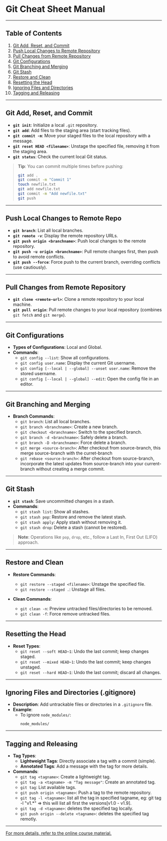 # Git Cheat Sheet Manual

---

## Table of Contents
1. [Git Add, Reset, and Commit](#git-add-reset-and-commit)
2. [Push Local Changes to Remote Repository](#git-push-local-changes-to-remote-repo)
3. [Pull Changes from Remote Repository](#git-pull-changes-from-remote-repository)
4. [Git Configurations](#git-configurations)
5. [Git Branching and Merging](#git-branching-and-merging)
6. [Git Stash](#git-stash)
7. [Restore and Clean](#git-restore-and-clean)
8. [Resetting the Head](#git-resetting-the-head)
9. [Ignoring Files and Directories](#git-ignoring-files-and-directories-gitignore)
10. [Tagging and Releasing](#git-tagging-and-releasing)

---

## Git Add, Reset, and Commit

- **`git init`**: Initialize a local `.git` repository.
- **`git add`**: Add files to the staging area (start tracking files).
- **`git commit -m`**: Move your staged files to the local repository with a message.
- **`git reset HEAD <filename>`**: Unstage the specified file, removing it from the staging area.
- **`git status`**: Check the current local Git status.

> **Tip**: You can commit multiple times before pushing:
> ```bash
> git add .
> git commit -m "Commit 1"
> touch newfile.txt
> git add newfile.txt
> git commit -m "Add newfile.txt"
> git push
> ```

---

## Push Local Changes to Remote Repo

- **`git branch`**: List all local branches.
- **`git remote -v`**: Display the remote repository URLs.
- **`git push origin <branchname>`**: Push local changes to the remote repository.
- **`git push -u origin <branchname>`**: Pull remote changes first, then push to avoid remote conflicts.
- **`git push --force`**: Force push to the current branch, overriding conflicts (use cautiously).

---

## Pull Changes from Remote Repository

- **`git clone <remote-url>`**: Clone a remote repository to your local machine.
- **`git pull origin`**: Pull remote changes to your local repository (combines `git fetch` and `git merge`).

---

## Git Configurations

- **Types of Configurations**: Local and Global.
- **Commands**:
  - `git config --list`: Show all configurations.
  - `git config user.name`: Display the current Git username.
  - `git config [--local | --global] --unset user.name`: Remove the stored username.
  - `git config [--local | --global] --edit`: Open the config file in an editor.

---

## Git Branching and Merging

- **Branch Commands**:
  - `git branch`: List all local branches.
  - `git branch <branchname>`: Create a new branch.
  - `git checkout <branchname>`: Switch to the specified branch.
  - `git branch -d <branchname>`: Safely delete a branch.
  - `git branch -D <branchname>`: Force delete a branch.
  - `git merge <source-branch>`: After checkout from source-branch, this merge source-branch with the curret-branch
  - `git rebase <source-branch>`: After checkout from source-branch, incorporate the latest updates from source-branch into your current-branch without creating a merge commit.

---

## Git Stash

- **`git stash`**: Save uncommitted changes in a stash.
- **Commands**:
  - `git stash list`: Show all stashes.
  - `git stash pop`: Restore and remove the latest stash.
  - `git stash apply`: Apply stash without removing it.
  - `git stash drop`: Delete a stash (cannot be restored).

> **Note**: Operations like `pop`, `drop`, etc., follow a Last In, First Out (LIFO) approach.

---

## Restore and Clean

- **Restore Commands**:
  - `git restore --staged <filename>`: Unstage the specified file.
  - `git restore --staged .`: Unstage all files.

- **Clean Commands**:
  - `git clean -n`: Preview untracked files/directories to be removed.
  - `git clean -f`: Force remove untracked files.

---

## Resetting the Head

- **Reset Types**:
  - `git reset --soft HEAD~1`: Undo the last commit; keep changes staged.
  - `git reset --mixed HEAD~1`: Undo the last commit; keep changes unstaged.
  - `git reset --hard HEAD~1`: Undo the last commit; discard all changes.

---

## Ignoring Files and Directories (.gitignore)

- **Description**: Add untrackable files or directories in a `.gitignore` file.
- **Example**:
  - To ignore `node_modules/`:
    ```
    node_modules/
    ```

---

## Tagging and Releasing

- **Tag Types**:
  - **Lightweight Tags**: Directly associate a tag with a commit (simple).
  - **Annotated Tags**: Add a message with the tag for more details.
- **Commands**:
  - `git tag <tagname>`: Create a lightweight tag.
  - `git tag -a <tagname> -m "Tag message"`: Create an annotated tag.
  - `git tag`: List available tags.
  - `git push origin <tagname>`: Push a tag to the remote repository.
  - `git tag -l <tagname>`: list all the tag in specified tagname, eg: git tag -l "v1.*" => this will list all first the versions[v1.0 - v1.9].
  - `git tag -d <tagname>`: deletes the specified tag locally.
  - `git push origin --delete <tagname>`: deletes the specified tag remotly.

---

[For more details, refer to the online course material.](https://elzero.org/learn-git-and-github/)
